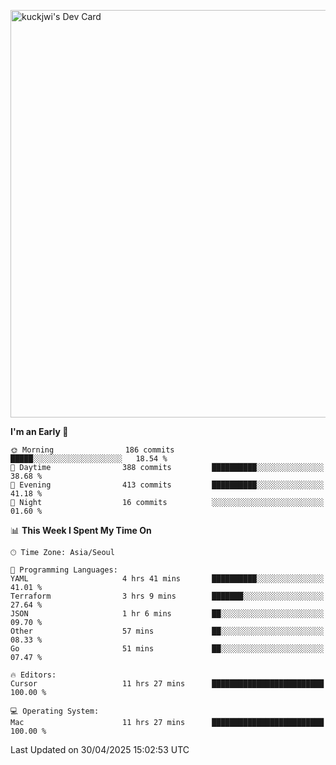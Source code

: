 <a href="https://app.daily.dev/kuckhwancho"><img src="https://api.daily.dev/devcards/v2/efef39c8028947428b3c0b486b9cd9b6.png?r=iz2&type=wide" width="652" alt="kuckjwi's Dev Card"/></a>

<!--START_SECTION:waka-->
**I'm an Early 🐤** 

```text
🌞 Morning                186 commits         █████░░░░░░░░░░░░░░░░░░░░   18.54 % 
🌆 Daytime                388 commits         ██████████░░░░░░░░░░░░░░░   38.68 % 
🌃 Evening                413 commits         ██████████░░░░░░░░░░░░░░░   41.18 % 
🌙 Night                  16 commits          ░░░░░░░░░░░░░░░░░░░░░░░░░   01.60 % 
```


📊 **This Week I Spent My Time On** 

```text
🕑︎ Time Zone: Asia/Seoul

💬 Programming Languages: 
YAML                     4 hrs 41 mins       ██████████░░░░░░░░░░░░░░░   41.01 % 
Terraform                3 hrs 9 mins        ███████░░░░░░░░░░░░░░░░░░   27.64 % 
JSON                     1 hr 6 mins         ██░░░░░░░░░░░░░░░░░░░░░░░   09.70 % 
Other                    57 mins             ██░░░░░░░░░░░░░░░░░░░░░░░   08.33 % 
Go                       51 mins             ██░░░░░░░░░░░░░░░░░░░░░░░   07.47 % 

🔥 Editors: 
Cursor                   11 hrs 27 mins      █████████████████████████   100.00 % 

💻 Operating System: 
Mac                      11 hrs 27 mins      █████████████████████████   100.00 % 
```


 Last Updated on 30/04/2025 15:02:53 UTC
<!--END_SECTION:waka-->
